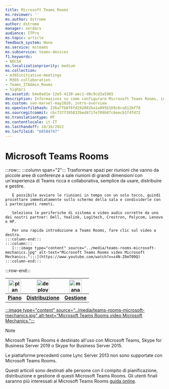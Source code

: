 ```yaml
---
title: Microsoft Teams Rooms
ms.reviewer: ''
ms.author: dstrome
author: dstrome
manager: serdars
audience: ITPro
ms.topic: article
feedback_system: None
ms.service: msteams
ms.subservice: teams-devices
f1.keywords:
- NOCSH
ms.localizationpriority: medium
ms.collection:
- m365initiative-meetings
- M365-collaboration
- Teams_ITAdmin_Rooms
- highpri
ms.assetid: b4e0ad1e-12e5-4130-aec1-d8c9cd3a5965
description: Informazioni su come configurare Microsoft Teams Rooms, inclusa la pianificazione, la distribuzione e la gestione del sistema per creare una sala riunioni virtuale ideale.
ms.custom: seo-marvel-may2020; intro-overview
ms.openlocfilehash: 236a7fb8f6fd292082ba1a095b169c6ca812bf70
ms.sourcegitcommit: cbcf37f395832bed871fe709b87c6eecb1fdfd72
ms.translationtype: MT
ms.contentlocale: it-IT
ms.lasthandoff: 10/16/2022
ms.locfileid: "68584747"
---
```

# <a name="microsoft-teams-rooms"></a>Microsoft Teams Rooms

:::row:::
    :::column span="2":::
       Trasformare spazi per riunioni che vanno da piccole aree di conferenze a sale riunioni di grandi dimensioni con un'esperienza di Teams ricca e collaborativa, semplice da usare, distribuire e gestire.

       È possibile avviare le riunioni in tempo con un solo tocco, quindi proiettare immediatamente sullo schermo della sala e condividerle con i partecipanti remoti.

       Seleziona le periferiche di sistema e video audio corrette da uno dei nostri partner: Dell, Yealink, Logitech, Crestron, Polycom, Lenovo e HP.

       Per una rapida introduzione a Teams Rooms, fare clic sul video a destra.
    :::column-end:::
    :::column:::
       [:::image type="content" source="../media/teams-rooms-microsoft-mechanics.jpg" alt-text="Microsoft Teams Rooms video Microsoft Mechanics.":::](https://www.youtube.com/watch?v=z4N-Z6mT09Q)
    :::column-end:::
:::row-end:::

<!-- The following three links to icon images work with site-relative URLs when published on learn.microsoft.com. -->

|    <img src="/office/media/icons/list-123-teams.svg" width="40 px" height="40 px" alt="plan icon">           | <img src="/office/media/icons/deploy-teams.svg" width="40 px" height="40 px" alt="deploy icon">              |   <img src="/office/media/icons/toolbox.svg" width="40 px" height="40 px" alt="manage icon">            |
| ------------- | ------------- | ------------- |
|  **[Piano](./rooms-plan.md)** |  **[Distribuzione](./rooms-deploy.md)** |  **[Gestione](./rooms-manage.md)** |

[:::image type="content" source="../media/teams-rooms-microsoft-mechanics.jpg" alt-text="Microsoft Teams Rooms video Microsoft Mechanics.":::](https://www.youtube.com/watch?v=z4N-Z6mT09Q)

> [!NOTE]
> Microsoft Teams Rooms è destinato all'uso con Microsoft Teams, Skype for Business Server 2019 o Skype for Business Server 2015.
>
> Le piattaforme precedenti come Lync Server 2013 non sono supportate con Microsoft Teams Rooms.

Questi articoli sono destinati alle persone con il compito di pianificazione, distribuzione e gestione di questi Microsoft Teams Rooms. Gli utenti finali saranno più interessati al Microsoft Teams Rooms [guida online](https://support.office.com/article/Skype-Room-Systems-version-2-help-e667f40e-5aab-40c1-bd68-611fe0002ba2).
